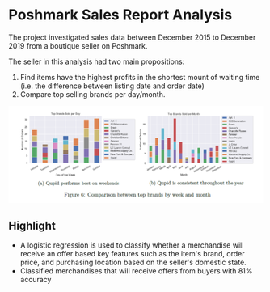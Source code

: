 # Poshmark Sales Report Analysis

The project investigated sales data between December 2015 to December 2019 from a boutique seller on Poshmark.

The seller in this analysis had two main propositions: 
1. Find items have the highest profits in the shortest mount of waiting time (i.e. the difference between listing date and order date)
2. Compare top selling brands per day/month.

<p align="center">
  <img src="images/Comparison.png" width=900>
</p>

## Highlight

* A logistic regression is used to classify whether a merchandise will receive an offer based key features such as the item's brand, order price, and purchasing location based on the seller's domestic state.
* Classified merchandises that will receive offers from buyers with 81% accuracy
